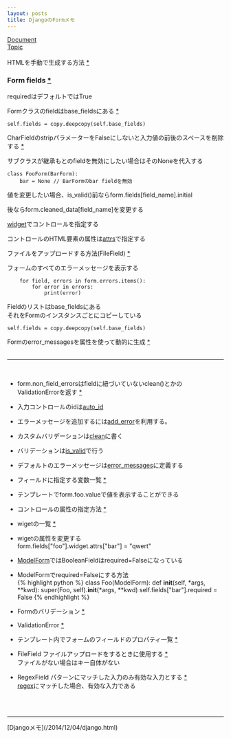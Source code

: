 ```yaml
---
layout: posts
title: DjangoのFormメモ 
---
```

[Document](https://docs.djangoproject.com/en/stable/ref/forms/)  
[Topic](https://docs.djangoproject.com/en/stable/topics/forms/)  
<br>
HTMLを手動で生成する方法 [\*](https://docs.djangoproject.com/en/stable/topics/forms/#rendering-fields-manually)  

### Form fields [\*](https://docs.djangoproject.com/en/stable/ref/forms/fields/)
requiredはデフォルトではTrue  

Formクラスのfieldはbase_fieldsにある [*](https://github.com/django/django/blob/ec6121693f112ae33b653b4364e812722d2eb567/django/forms/forms.py#L93)  

```
self.fields = copy.deepcopy(self.base_fields)
```

CharFieldのstripパラメーターをFalseにしないと入力値の前後のスペースを削除する [\*](https://docs.djangoproject.com/en/1.9/ref/forms/fields/#django.forms.CharField.strip)  

サブクラスが継承もとのfieldを無効にしたい場合はそのNoneを代入する  

```
class FooForm(BarForm):
    bar = None // BarFormのbar fieldを無効
```
値を変更したい場合、is_valid()前ならform.fields[field_name].initial  

後ならform.cleaned_data[field_name]を変更する  

[widget](https://docs.djangoproject.com/en/stable/ref/forms/widgets/)でコントロールを指定する  

コントロールのHTML要素の属性は[attrs](https://docs.djangoproject.com/en/1.9/ref/forms/widgets/#django.forms.Widget.attrs)で指定する  

ファイルをアップロードする方法(FileField) [\*](https://docs.djangoproject.com/en/stable/topics/http/file-uploads/)  

フォームのすべてのエラーメッセージを表示する

```
    for field, errors in form.errors.items():
        for error in errors:
            print(error)
```

Fieldのリストはbase_fieldsにある  
それをFormのインスタンスごとにコピーしている

```
self.fields = copy.deepcopy(self.base_fields)
```

Formのerror_messagesを属性を使って動的に生成 [\*](/2016/07/03/django-form-error_messages-format-field-label-attributes.html)  
<br>

<hr>
<br>

* form.non_field_errorsはfieldに紐づいていないclean()とかのValidationErrorを返す [\*](https://docs.djangoproject.com/en/stable/ref/forms/api/#django.forms.Form.non_field_errors)

* 入力コントロールのidは[auto_id](https://docs.djangoproject.com/en/stable/ref/forms/api/#django.forms.Form.auto_id)

* エラーメッセージを追加するには[add_error](https://docs.djangoproject.com/en/stable/ref/forms/api/#django.forms.Form.add_error)を利用する。

* カスタムバリデーションは[clean](https://docs.djangoproject.com/en/stable/ref/forms/api/#django.forms.Form.clean)に書く

* バリデーションは[is_valid](https://docs.djangoproject.com/en/stable/ref/forms/api/#django.forms.Form.is_valid)で行う

* デフォルトのエラーメッセージは[error_messages](https://docs.djangoproject.com/en/stable/ref/forms/fields/#django.forms.Field.error_messages)に定義する

* フィールドに指定する変数一覧 [*](https://docs.djangoproject.com/en/stable/ref/forms/fields/#core-field-arguments)

* テンプレートでform.foo.valueで値を表示することができる

* コントロールの属性の指定方法 [*](https://docs.djangoproject.com/en/stable/ref/forms/widgets/#django.forms.Widget.attrs)

* wigetの一覧 [*](https://docs.djangoproject.com/en/stable/ref/forms/widgets/)

* wigetの属性を変更する   
form.fields["foo"].widget.attrs["bar"] = "qwert" 

* [ModelForm](https://docs.djangoproject.com/en/stable/topics/forms/modelforms/)ではBooleanFieldはrequired=Falseになっている

* ModelFormでrequired=Falseにする方法    
{% highlight python %}
class Foo(ModelForm):
    def __init__(self, *args, **kwd):
        super(Foo, self).__init__(*args, **kwd)
        self.fields["bar"].required = False
{% endhighlight %}

* Formのバリデーション [\*](https://docs.djangoproject.com/ja/1.9/ref/forms/validation/)  

* ValidationError [\*](https://docs.djangoproject.com/en/stable/ref/exceptions/#validationerror)  

* テンプレート内でフォームのフィールドのプロパティ一覧 [\*](https://docs.djangoproject.com/ja/stable/topics/forms/#looping-over-the-form-s-fields)  

* FileField ファイルアップロードをするときに使用する [\*](https://docs.djangoproject.com/en/stable/ref/forms/fields/#filefield)  
ファイルがない場合はキー自体がない 

* RegexField パターンにマッチした入力のみ有効な入力とする [\*](https://docs.djangoproject.com/en/stable/ref/forms/fields/#regexfield)  
[regex](https://docs.djangoproject.com/en/stable/ref/forms/fields/#django.forms.RegexField.regex)にマッチした場合、有効な入力である  
<br>
<br/>
<hr/>
[Djangoメモ](/2014/12/04/django.html)
